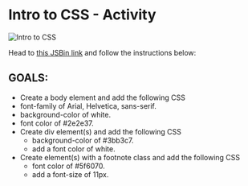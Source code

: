# Intro to CSS - Activity

![Intro to CSS](https://github.com/cslewislives/frontend-prework/tree/7c7bc1ab2155c31482f755a757c91f4efcc6e770/.gitbook/assets/image%20%284%29.png)

Head to [this JSBin link](https://jsbin.com/detoxaf/1/edit?html,css,output) and follow the instructions below:

## GOALS:

* Create a body element and add the following CSS
* font-family of Arial, Helvetica, sans-serif.
* background-color of white.
* font color of \#2e2e37.
* Create div element\(s\) and add the following CSS
  * background-color of \#3bb3c7.
  * add a font color of white.
* Create element\(s\) with a footnote class and add the following CSS
  * font color of \#5f6070.
  * add a font-size of 11px.

